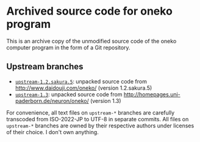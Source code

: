 # Archived source code for oneko program

This is an archive copy of the unmodified source code of the oneko computer
program in the form of a Git repository.

## Upstream branches

* [`upstream-1.2.sakura.5`](../../tree/upstream-1.2.sakura.5): unpacked source
  code from http://www.daidouji.com/oneko/ (version 1.2.sakura.5)
* [`upstream-1.3`](../../tree/upstream-1.3):  unpacked source code from
  http://homepages.uni-paderborn.de/neuron/oneko/ (version 1.3)

For convenience, all text files on `upstream-*` branches are carefully
transcoded from ISO-2022-JP to UTF-8 in separate commits. All files on
`upstream-*` branches are owned by their respective authors under licenses of
their choice. I don't own anything.
